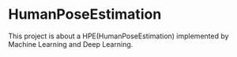 # HumanPoseEstimation
This project is about a HPE(HumanPoseEstimation) implemented by Machine Learning and Deep Learning.
